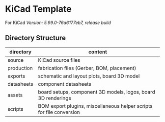 # KiCad Template
For KiCad *Version: 5.99.0-76a6177eb7, release build*

## Directory Structure
| directory  | content                                                              |
|------------|----------------------------------------------------------------------|
| source     | KiCad source files                                                   |
| production | fabrication files (Gerber, BOM, placement)                           |
| exports    | schematic and layout plots, board 3D model                           |
| datasheets | component datasheets                                                 |
| assets     | board setups, component 3D models, logos, board 3D renderings        |
| scripts    | BOM export plugins, miscellaneous helper scripts for file conversion |
